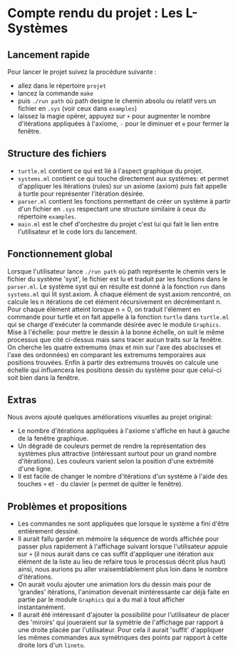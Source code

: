 Compte rendu du projet : Les L-Systèmes
==========

## Lancement rapide
Pour lancer le projet suivez la procédure suivante :
* allez dans le répertoire `projet`
* lancez la commande `make`
* puis `./run path` où path designe le chemin absolu ou relatif vers un fichier en `.sys` (voir ceux dans `examples`)
* laissez la magie opérer, appuyez sur `+` pour augmenter le nombre d'itérations appliquées à l'axiome, `-` pour le diminuer et `e` pour fermer la fenêtre.

## Structure des fichiers
* `turtle.ml` contient ce qui est lié à l'aspect graphique du projet.
* `systems.ml` contient ce qui touche directement aux systèmes: et permet d'appliquer les itérations (rules) sur un axiome (axiom) puis fait appelle à turtle pour représenter l'itération désirée.
* `parser.ml` contient les fonctions permettant de créer un système à partir d'un fichier en `.sys` respectant une structure similaire à ceux du répertoire `examples`.
* `main.ml` est le chef d'orchestre du projet c'est lui qui fait le lien entre l'utilisateur et le code lors du lancement.

## Fonctionnement global
Lorsque l'utilisateur lance `./run path` où path représente le chemin vers le fichier du système 'syst', le fichier est lu et traduit par les fonctions dans le `parser.ml`. Le système syst qui en résulte est donné à la fonction `run` dans `systems.ml` qui lit syst.axiom. À chaque élément de syst.axiom rencontré, on calcule les n itérations de cet élément récursivement en décrémentant n. Pour chaque élément atteint lorsque n = 0, on traduit l'élément en commande pour turtle et on fait appelle à la fonction `turtle` dans `turtle.ml` qui se charge d'exécuter la commande désirée avec le module `Graphics`.
Mise à l'échelle: pour mettre le dessin à la bonne échelle, on suit le même processus que cité ci-dessus mais sans tracer aucun traits sur la fenêtre. On cherche les quatre extremums (max et min sur l'axe des abscisses et l'axe des ordonnées) en comparant les extremums temporaires aux positions trouvées. Enfin à partir des extremums trouvés on calcule une échelle qui influencera les positions dessin du système pour que celui-ci soit bien dans la fenêtre. 

## Extras
Nous avons ajouté quelques améliorations visuelles au projet original:
* Le nombre d'itérations appliquées à l'axiome s'affiche en haut à gauche de la fenêtre graphique.
* Un dégradé de couleurs permet de rendre la représentation des systèmes plus attractive (intéressant surtout pour un grand nombre d'itérations). Les couleurs varient selon la position d'une extrémité d'une ligne.
* Il est facile de changer le nombre d'itérations d'un système à l'aide des touches `+` et `-` du clavier (`e` permet de quitter le fenêtre).

## Problèmes et propositions
* Les commandes ne sont appliquées que lorsque le système a fini d'être entièrement dessiné.
* Il aurait fallu garder en mémoire la séquence de words affichée pour passer plus rapidement à l'affichage suivant lorsque l'utilisateur appuie sur `+` (il nous aurait dans ce cas suffit d'appliquer une itération aux élément de la liste au lieu de refaire tous le processus décrit plus haut) ainsi, nous aurions pu aller vraisemblablement plus loin dans le nombre d'itérations.
* On aurait voulu ajouter une animation lors du dessin mais pour de 'grandes' itérations, l'animation devenait inintéressante car déjà faite en partie par le module `Graphics` qui a du mal à tout afficher instantanément.
* Il aurait été intéressant d'ajouter la possibilité pour l'utilisateur de placer des 'miroirs' qui joueraient sur la symétrie de l'affichage par rapport à une droite placée par l'utilisateur. Pour cela il aurait 'suffit' d'appliquer les mêmes commandes aux symétriques des points par rapport à cette droite lors d'un `lineto`.
